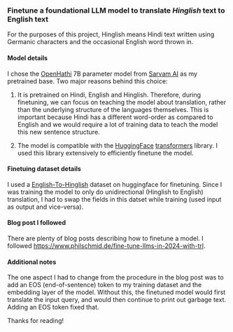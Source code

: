 ### Finetune a foundational LLM model to translate *Hinglish* text to English text

For the purposes of this project, Hinglish means Hindi text written using Germanic characters and the occasional English word thrown in.


#### Model details

I chose the [OpenHathi](https://huggingface.co/sarvamai/OpenHathi-7B-Hi-v0.1-Base) 7B parameter model from [Sarvam AI](https://www.sarvam.ai/) as my pretrained base. Two major reasons behind this choice:

1. It is pretrained on Hindi, English and Hinglish. Therefore, during finetuning, we can focus on teaching the model about translation, rather than the underlying structure of the languages themselves. This is important because Hindi has a different word-order as compared to English and we would require a lot of training data to teach the model this new sentence structure.

2. The model is compatible with the [HuggingFace](https://huggingface.co/) [transformers](https://huggingface.co/docs/transformers/en/index) library. I used this library extensively to efficiently finetune the model.

#### Finetuing dataset details

I used a [English-To-Hinglish](https://huggingface.co/datasets/findnitai/english-to-hinglish) dataset on huggingface for finetuning. Since I was training the model to only do unidirectional (Hinglish to English) translation, I had to swap the fields in this datset while training (used input as output and vice-versa).

#### Blog post I followed

There are plenty of blog posts describing how to finetune a model. I followed https://www.philschmid.de/fine-tune-llms-in-2024-with-trl.

#### Additional notes

The one aspect I had to change from the procedure in the blog post was to add an EOS (end-of-sentence) token to my training dataset and the embedding layer of the model. Without this, the finetuned model would first translate the input query, and would then continue to print out garbage text. Adding an EOS token fixed that.

Thanks for reading!
